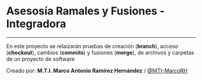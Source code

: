 # Asesosía Ramales y Fusiones - Integradora
---

En este proyecto se relaizarán pruebas de creación (**branch**), acceso (**checkout**), cambios (**commits**) y fusiones (**merge**), de archivos y carpetas de un proyecto de software


Creado por: **M.T.I. Marco Antonio Ramírez Hernández** / [@MTI-MarcoRH](https://github.com/MTI-MarcoRH)
